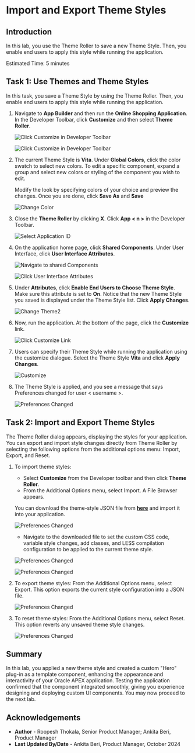 # Import and Export Theme Styles

## Introduction

In this lab, you use the Theme Roller to save a new Theme Style. Then, you enable end users to apply this style while running the application.

Estimated Time: 5 minutes

## Task 1: Use Themes and Theme Styles

In this task, you save a Theme Style by using the Theme Roller. Then, you enable end users to apply this style while running the application.

1. Navigate to **App Builder** and then run the **Online Shopping Application**. In the Developer Toolbar, click **Customize** and then select **Theme Roller**.

    ![Click Customize in Developer Toolbar](images/run-online-shop.png " ")

    ![Click Customize in Developer Toolbar](images/navigate-to-theme.png " ")

2. The current Theme Style is **Vita**. Under **Global Colors**, click the color swatch to select new colors.
    To edit a specific component, expand a group and select new colors or styling of the component you wish to edit.

    Modify the look by specifying colors of your choice and preview the changes. Once you are done, click **Save As** and **Save**

    ![Change Color](images/change-color.png " ")

3. Close the **Theme Roller** by clicking **X**. Click **App < n >** in the Developer Toolbar.

    ![Select Application ID](images/select-application.png " ")

4. On the application home page, click **Shared Components**. Under User Interface, click **User Interface Attributes**.

    ![Navigate to shared Components](images/select-shared-comp.png " ")

    ![Click User Interface Attributes](images/click-usa.png " ")

5. Under **Attributes**, click **Enable End Users to Choose Theme Style**. Make sure this attribute is set to **On**.
Notice that the new Theme Style you saved is displayed under the Theme Style list. Click **Apply Changes**.

    ![Change Theme2](images/change-usa.png " ")

6. Now, run the application. At the bottom of the page, click the **Customize** link.

    ![Click Customize Link](images/select-customize1.png " ")

7. Users can specify their Theme Style while running the application using the customize dialogue. Select the Theme Style **Vita** and click **Apply Changes**.

    ![Customize](images/customize1.png " ")

8. The Theme Style is applied, and you see a message that says Preferences changed for user < username >.

    ![Preferences Changed](images/preferences-changed.png " ")

## Task 2: Import and Export Theme Styles

The Theme Roller dialog appears, displaying the styles for your application. You can export and import style changes directly from Theme Roller by selecting the following options from the additional options menu: Import, Export, and Reset.

1. To import theme styles:
     - Select **Customize** from the Developer toolbar and then click **Theme Roller**.
     - From the Additional Options menu, select Import. A File Browser appears.

     You can download the theme-style JSON file from [**here**](files/vita-new.json) and import it into your application.

     ![Preferences Changed](images/theme-import.png " ")

     - Navigate to the downloaded file to set the custom CSS code, variable style changes, add classes, and LESS compilation configuration to be applied to the current theme style.

     ![Preferences Changed](images/file-import.png " ")

     ![Preferences Changed](images/file-imported.png " ")

2. To export theme styles:
   From the Additional Options menu, select Export. This option exports the current style configuration into a JSON file.

     ![Preferences Changed](images/export-file.png " ")

3. To reset theme styles:
   From the Additional Options menu, select Reset.
   This option reverts any unsaved theme style changes.

     ![Preferences Changed](images/reset-file.png " ")

## Summary

In this lab, you applied a new theme style and created a custom "Hero" plug-in as a template component, enhancing the appearance and interactivity of your Oracle APEX application. Testing the application confirmed that the component integrated smoothly, giving you experience designing and deploying custom UI components. You may now proceed to the next lab.

## Acknowledgements

- **Author** - Roopesh Thokala, Senior Product Manager; Ankita Beri, Product Manager
- **Last Updated By/Date** - Ankita Beri, Product Manager, October 2024